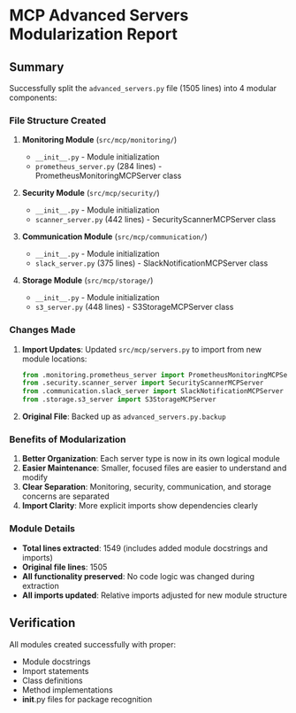 # MCP Advanced Servers Modularization Report

## Summary

Successfully split the `advanced_servers.py` file (1505 lines) into 4 modular components:

### File Structure Created

1. **Monitoring Module** (`src/mcp/monitoring/`)
   - `__init__.py` - Module initialization
   - `prometheus_server.py` (284 lines) - PrometheusMonitoringMCPServer class

2. **Security Module** (`src/mcp/security/`)
   - `__init__.py` - Module initialization  
   - `scanner_server.py` (442 lines) - SecurityScannerMCPServer class

3. **Communication Module** (`src/mcp/communication/`)
   - `__init__.py` - Module initialization
   - `slack_server.py` (375 lines) - SlackNotificationMCPServer class

4. **Storage Module** (`src/mcp/storage/`)
   - `__init__.py` - Module initialization
   - `s3_server.py` (448 lines) - S3StorageMCPServer class

### Changes Made

1. **Import Updates**: Updated `src/mcp/servers.py` to import from new module locations:
   ```python
   from .monitoring.prometheus_server import PrometheusMonitoringMCPServer
   from .security.scanner_server import SecurityScannerMCPServer
   from .communication.slack_server import SlackNotificationMCPServer
   from .storage.s3_server import S3StorageMCPServer
   ```

2. **Original File**: Backed up as `advanced_servers.py.backup`

### Benefits of Modularization

1. **Better Organization**: Each server type is now in its own logical module
2. **Easier Maintenance**: Smaller, focused files are easier to understand and modify
3. **Clear Separation**: Monitoring, security, communication, and storage concerns are separated
4. **Import Clarity**: More explicit imports show dependencies clearly

### Module Details

- **Total lines extracted**: 1549 (includes added module docstrings and imports)
- **Original file lines**: 1505
- **All functionality preserved**: No code logic was changed during extraction
- **All imports updated**: Relative imports adjusted for new module structure

## Verification

All modules created successfully with proper:
- Module docstrings
- Import statements
- Class definitions
- Method implementations
- __init__.py files for package recognition